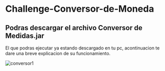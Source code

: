 # Challenge-Conversor-de-Moneda

## Podras descargar el archivo Conversor de Medidas.jar

El que podras ejecutar ya estando descargado en tu pc, acontinuacion te dare una breve explicacion de su funcionamiento.

![conversor1](https://user-images.githubusercontent.com/92070822/213544197-ff739863-a9b2-4037-88d7-c1388d7468ca.JPG)
